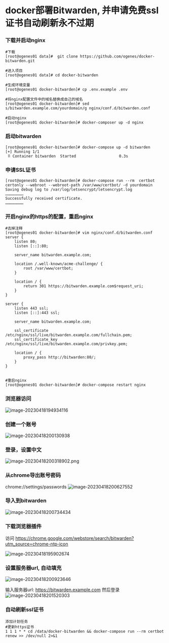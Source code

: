 # docker部署Bitwarden, 并申请免费ssl证书自动刷新永不过期

### 下载并启动nginx
```shell
#下载
[root@ogenes01 data]#  git clone https://github.com/ogenes/docker-bitwarden.git

#进入项目
[root@ogenes01 data]# cd docker-bitwarden

#生成环境变量
[root@ogenes01 docker-bitwarden]# cp .env.example .env

#将nginx配置文件中的域名替换成自己的域名
[root@ogenes01 docker-bitwarden]# sed s/bitwarden.example.com/yourdomain/g nginx/conf.d/bitwarden.conf

#启动nginx
[root@ogenes01 docker-bitwarden]# docker-composer up -d nginx

```

### 启动bitwarden
```shell
[root@ogenes01 docker-bitwarden]# docker-compose up -d bitwarden
[+] Running 1/1
 ⠿ Container bitwarden  Started                   0.3s
```
### 申请SSL证书
```shell
[root@ogenes01 docker-bitwarden]# docker-compose run --rm  certbot certonly --webroot --webroot-path /var/www/certbot/ -d yourdomain
Saving debug log to /var/log/letsencrypt/letsencrypt.log
……………………
Successfully received certificate.
……………………
```

### 开启nginx的https的配置，重启nginx
```shell
#去掉注释
[root@ogenes01 docker-bitwarden]# vim nginx/conf.d/bitwarden.conf
server {
    listen 80;
    listen [::]:80;

    server_name bitwarden.example.com;

    location /.well-known/acme-challenge/ {
        root /var/www/certbot;
    }

    location / {
        return 301 https://bitwarden.example.com$request_uri;
    }
}

server {
    listen 443 ssl;
    listen [::]:443 ssl;

    server_name bitwarden.example.com;

    ssl_certificate /etc/nginx/ssl/live/bitwarden.example.com/fullchain.pem;
    ssl_certificate_key /etc/nginx/ssl/live/bitwarden.example.com/privkey.pem;

    location / {
        proxy_pass http://bitwarden:80/;
    }
}


#重启nginx
[root@ogenes01 docker-bitwarden]# docker-compose restart nginx
```

### 浏览器访问

![image-20230418194934116](https://img.ogenes.cn/img/2023/image-20230418194934116.png)

### 创建一个账号

![image-20230418200130938](https://img.ogenes.cn/img/2023/image-20230418200130938.png)

### 登录，设置中文
![image-20230418200318902.png](https://img.ogenes.cn/img/2023/image-20230418200318902.png)

### 从chrome导出账号密码
chrome://settings/passwords
![image-20230418200627552](https://img.ogenes.cn/img/2023/image-20230418200627552.png)

### 导入到bitwarden

![image-20230418200734434](https://img.ogenes.cn/img/2023/image-20230418200734434.png)

### 下载浏览器插件
访问 https://chrome.google.com/webstore/search/bitwarden?utm_source=chrome-ntp-icon

![image-20230418195902674](https://img.ogenes.cn/img/2023/image-20230418195902674.png)

### 设置服务器url, 自动填充



![image-20230418200923646](https://img.ogenes.cn/img/2023/image-20230418200923646.png)

输入服务器url: https://bitwarden.example.com
然后登录
![image-20230418201520303](https://img.ogenes.cn/img/2023/image-20230418201520303.png)


### 自动刷新ssl证书
```shell
添加计划任务
#更新https证书
1 1 1 * * cd /data/docker-bitwarden && docker-compose run --rm certbot renew >> /dev/null 2>&1
```

